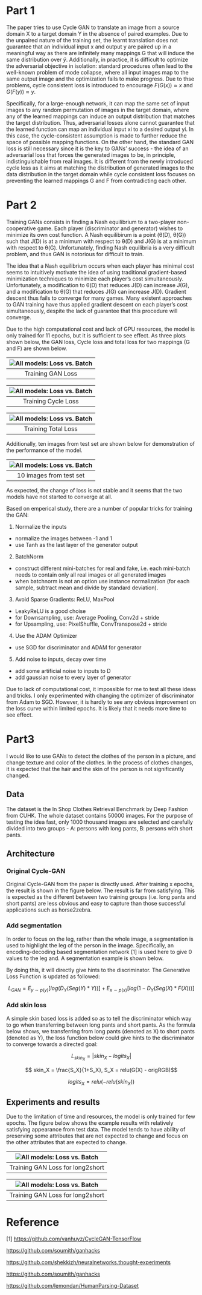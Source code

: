 # Part 1
The paper tries to use Cycle GAN to translate an image from a source domain X to a target domain Y in the absence of paired examples. Due to the unpaired nature of the training set, the learnt translation does not guarantee that an individual input x and output y are paired up in a meaningful way as there are infinitely many mappings G that will induce the same distribution over $\hat{y}$. Additionally, in practice, it is difficult to optimize the adversarial objective in isolation: standard procedures often lead to the well-known problem of mode collapse, where all input images map to the same output image and the optimization fails to make progress. Due to thse problems, cycle consistent loss is introduced to encourage $F(G(x)) \approx x$ and $G(F(y)) \approx y$.

Specifically, for a large-enough network, it can map the same set of input images to any random permutation of images in the target domain, where any of the learned mappings can induce an output distribution that matches the target distribution. Thus, adversarial losses alone cannot guarantee that the learned function can map an individual input xi to a desired output yi. In this case, the cycle-consistent assumption is made to further reduce the space of possible mapping functions. On the other hand, the standard GAN loss is still necessary since it is the key to GANs’ success - the idea of an adversarial loss that forces the generated images to be, in principle, indistinguishable from real images. It is different from the newly introduced cycle loss as it aims at matching the distribution of generated images to the data distribution in the target domain while cycle consistent loss focuses on preventing the learned mappings G and F from contradicting each other.


# Part 2

Training GANs consists in finding a Nash equilibrium to a two-player non-cooperative game. Each player (discriminator and generator) wishes to minimize its own cost function. A Nash equilibirum is a point (θ(D), θ(G)) such that J(D) is at a minimum with respect to θ(D) and J(G) is at a minimum with respect to θ(G). Unfortunately, finding Nash equilibria is a very difficult problem, and thus GAN is notorious for difficult to train. 

The idea that a Nash equilibrium occurs when each player has minimal cost seems to intuitively motivate the idea of using traditional gradient-based minimization techniques to minimize each player’s cost simultaneously. Unfortunately, a modification to θ(D) that reduces J(D) can increase J(G), and a modification to θ(G) that reduces J(G) can increase J(D). Gradient descent thus fails to converge for many games. Many existent approaches to GAN training have thus applied gradient descent on each player’s cost simultaneously, despite the lack of guarantee that this procedure will converge.

Due to the high computational cost and lack of GPU resources, the model is only trained for 11 epochs, but it is sufficient to see effect. As three plots shown below, the GAN loss, Cycle loss and total loss for two mappings (G and F) are shown below. 

| ![All models: Loss vs. Batch](https://raw.githubusercontent.com/PAN001/Cycle-GAN-Shorts-2-Leggings/master/plots/gan_loss.png) | 
|:--:| 
| Training GAN Loss|

| ![All models: Loss vs. Batch](https://raw.githubusercontent.com/PAN001/Cycle-GAN-Shorts-2-Leggings/master/plots/cycle_loss.png) | 
|:--:| 
| Training Cycle Loss|

| ![All models: Loss vs. Batch](https://raw.githubusercontent.com/PAN001/Cycle-GAN-Shorts-2-Leggings/master/plots/total_loss.png) | 
|:--:| 
| Training Total Loss|

Additionally, ten images from test set are shown below for demonstration of the performance of the model.

| ![All models: Loss vs. Batch](https://raw.githubusercontent.com/PAN001/Cycle-GAN-Shorts-2-Leggings/master/img/10pairs.png) | 
|:--:| 
| 10 images from test set|

As expected, the change of loss is not stable and it seems that the two models have not started to converge at all. 

Based on emperical study, there are a number of popular tricks for training the GAN:

1. Normalize the inputs

- normalize the images between -1 and 1
- use Tanh as the last layer of the generator output

2. BatchNorm

- construct different mini-batches for real and fake, i.e. each mini-batch needs to contain only all real images or all generated images
- when batchnorm is not an option use instance normalization (for each sample, subtract mean and divide by standard deviation).

3. Avoid Sparse Gradients: ReLU, MaxPool

- LeakyReLU is a good choise
- for Downsampling, use: Average Pooling, Conv2d + stride
- for Upsampling, use: PixelShuffle, ConvTranspose2d + stride

4. Use the ADAM Optimizer

- use SGD for discriminator and ADAM for generator

5. Add noise to inputs, decay over time

- add some artificial noise to inputs to D
- add gaussian noise to every layer of generator

Due to lack of computational cost, it impossible for me to test all these ideas and tricks. I only experimented with changing the optimizer of discriminator from Adam to SGD. However, it is hardly to see any obvious improvement on the loss curve within limited epochs. It is likely that it needs more time to see effect.

# Part3

I would like to use GANs to detect the clothes of the person in a picture, and change texture and color of the clothes. In the process of clothes changes, it is expected that the hair and the skin of the person is not significantly changed.

## Data

The dataset is the In Shop Clothes Retrieval Benchmark by Deep Fashion from CUHK. The whole dataset contains 50000 images. For the purpose of testing the idea fast, only 1000 thousand images are selected and carefully divided into two groups - A: persons with long pants, B: persons with short pants.

## Architecture
### Original Cycle-GAN
Original Cycle-GAN from the paper is directly used. After training x epochs, the result is shown in the figure below. The result is far from satisfying. This is expected as the different between two training groups (i.e. long pants and short pants) are less obvious and easy to capture than those successful applications such as horse2zebra. 

### Add segmentation
In order to focus on the leg, rather than the whole image, a segmentation is used to highlight the leg of the person in the image. Specifically, an encoding-decoding based segmentation network [1] is used here to give 0 values to the leg and. A segmentation example is shown below.


By doing this, it will directly give hints to the discriminator. The Generative Loss Function is updated as followed:

$$ L_{GAN} = E_{y\sim p(y)}[log(D_Y(Seg(Y) * Y))] + E_{x\sim p(x)}[log(1 - D_Y(Seg(X) * F(X)))] $$

<!-- ![formula](http://latex2png.com/output//latex_21674e9e1cbb0d9e5d9b14268e7b0996.png) -->

### Add skin loss

A simple skin based loss is added so as to tell the discriminator which way to go when transferring between long pants and short pants. As the formula below shows, we transferring from long pants (denoted as X) to short pants (denoted as Y), the loss function below could give hints to the discriminator to converge towards a directed goal:

$$ L_{skin_X} = |skin_X - logits_X| $$

<!-- ![f1](http://latex2png.com/output//latex_be455ea4b05e53aa6c5fb88a6d000499.png) -->

$$ skin_X = \frac{S_X}{1+S_X}, S_X = relu(G(X) - origRGB)$$

$$logits_X = relu(-relu(skin_X))$$

## Experiments and results

Due to the limitation of time and resources, the model is only trained for few epochs. The figure below shows the example results with relatively satisfying appearance from test data. The model tends to have ability of preserving some attributes that are not expected to change and focus on the other attributes that are expected to change.

| ![All models: Loss vs. Batch](https://raw.githubusercontent.com/PAN001/Cycle-GAN-Shorts-2-Leggings/master/img/result.png) | 
|:--:| 
| Training GAN Loss for long2short|

| ![All models: Loss vs. Batch](https://raw.githubusercontent.com/PAN001/Cycle-GAN-Shorts-2-Leggings/master/plots/l2s_GAN_loss.png) | 
|:--:| 
| Training GAN Loss for long2short|

# Reference

[1] https://github.com/vanhuyz/CycleGAN-TensorFlow

https://github.com/soumith/ganhacks

https://github.com/shekkizh/neuralnetworks.thought-experiments

https://github.com/soumith/ganhacks

https://github.com/lemondan/HumanParsing-Dataset

